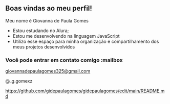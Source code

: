 ## Boas vindas ao meu perfil!

Meu nome é Giovanna de Paula Gomes 

- Estou estudando no Alura;
- Estou me desenvolvendo na linguagem JavaScript
- Utilizo esse espaço para minha organização e compartilhamento dos meus projetos desenvolvidos

### Você pode entrar em contato comigo :mailbox

giovannadepaulagomes325@gmail.com

@_g.gomexz

https://github.com/gidepaulagomes/gidepaulagomes/edit/main/README.md
